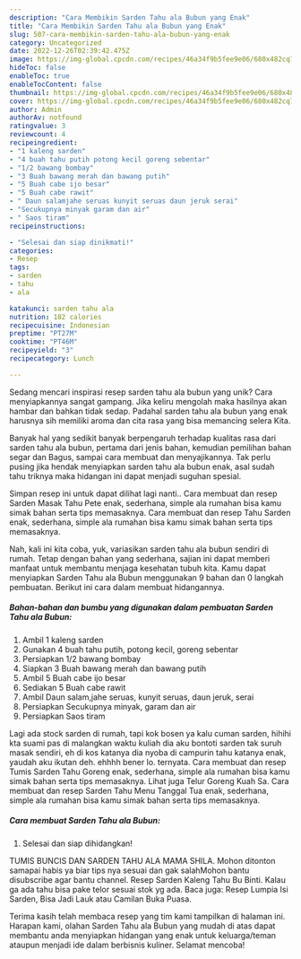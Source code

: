 ```yaml
---
description: "Cara Membikin Sarden Tahu ala Bubun yang Enak"
title: "Cara Membikin Sarden Tahu ala Bubun yang Enak"
slug: 507-cara-membikin-sarden-tahu-ala-bubun-yang-enak
category: Uncategorized
date: 2022-12-26T02:39:42.475Z
image: https://img-global.cpcdn.com/recipes/46a34f9b5fee9e06/680x482cq70/sarden-tahu-ala-bubun-foto-resep-utama.jpg
hideToc: false
enableToc: true
enableTocContent: false
thumbnail: https://img-global.cpcdn.com/recipes/46a34f9b5fee9e06/680x482cq70/sarden-tahu-ala-bubun-foto-resep-utama.jpg
cover: https://img-global.cpcdn.com/recipes/46a34f9b5fee9e06/680x482cq70/sarden-tahu-ala-bubun-foto-resep-utama.jpg
author: Admin
authorAv: notfound
ratingvalue: 3
reviewcount: 4
recipeingredient:
- "1 kaleng sarden"
- "4 buah tahu putih potong kecil goreng sebentar"
- "1/2 bawang bombay"
- "3 Buah bawang merah dan bawang putih"
- "5 Buah cabe ijo besar"
- "5 Buah cabe rawit"
- " Daun salamjahe seruas kunyit seruas daun jeruk serai"
- "Secukupnya minyak garam dan air"
- " Saos tiram"
recipeinstructions:

- "Selesai dan siap dinikmati!"
categories:
- Resep
tags:
- sarden
- tahu
- ala

katakunci: sarden tahu ala 
nutrition: 182 calories
recipecuisine: Indonesian
preptime: "PT27M"
cooktime: "PT46M"
recipeyield: "3"
recipecategory: Lunch

---
```





Sedang mencari inspirasi resep sarden tahu ala bubun yang unik? Cara menyiapkannya sangat gampang. Jika keliru mengolah maka hasilnya akan hambar dan bahkan tidak sedap. Padahal sarden tahu ala bubun yang enak harusnya sih memiliki aroma dan cita rasa yang bisa memancing selera Kita.





Banyak hal yang sedikit banyak berpengaruh terhadap kualitas rasa dari sarden tahu ala bubun, pertama dari jenis bahan, kemudian pemilihan bahan segar dan Bagus, sampai cara membuat dan menyajikannya. Tak perlu pusing jika hendak menyiapkan sarden tahu ala bubun enak,      asal sudah tahu triknya maka hidangan ini dapat menjadi suguhan spesial.














Simpan resep ini untuk dapat dilihat lagi nanti.. Cara membuat dan resep Sarden Masak Tahu Pete enak, sederhana, simple ala rumahan bisa kamu simak bahan serta tips memasaknya. Cara membuat dan resep Tahu Sarden enak, sederhana, simple ala rumahan bisa kamu simak bahan serta tips memasaknya.






Nah, kali ini kita coba, yuk, variasikan sarden tahu ala bubun sendiri di rumah. Tetap dengan bahan yang sederhana, sajian ini dapat memberi manfaat untuk membantu menjaga kesehatan tubuh kita. Kamu dapat menyiapkan Sarden Tahu ala Bubun menggunakan 9 bahan dan 0 langkah pembuatan. Berikut ini cara dalam membuat hidangannya.

<!--inarticleads1-->

##### Bahan-bahan dan bumbu yang digunakan dalam pembuatan Sarden Tahu ala Bubun:

1. Ambil 1 kaleng sarden
1. Gunakan 4 buah tahu putih, potong kecil, goreng sebentar
1. Persiapkan 1/2 bawang bombay
1. Siapkan 3 Buah bawang merah dan bawang putih
1. Ambil 5 Buah cabe ijo besar
1. Sediakan 5 Buah cabe rawit
1. Ambil  Daun salam,jahe seruas, kunyit seruas, daun jeruk, serai
1. Persiapkan Secukupnya minyak, garam dan air
1. Persiapkan  Saos tiram


Lagi ada stock sarden di rumah, tapi kok bosen ya kalu cuman sarden, hihihi kta suami pas di malangkan waktu kuliah dia aku bontoti sarden tak suruh masak sendiri, eh di kos katanya dia nyoba di campurin tahu katanya enak, yaudah aku ikutan deh. ehhhh bener lo. ternyata. Cara membuat dan resep Tumis Sarden Tahu Goreng enak, sederhana, simple ala rumahan bisa kamu simak bahan serta tips memasaknya. Lihat juga Telur Goreng Kuah Sa. Cara membuat dan resep Sarden Tahu Menu Tanggal Tua enak, sederhana, simple ala rumahan bisa kamu simak bahan serta tips memasaknya. 

<!--inarticleads2-->

##### Cara membuat Sarden Tahu ala Bubun:


1. Selesai dan siap dihidangkan!

TUMIS BUNCIS DAN SARDEN TAHU ALA MAMA SHILA. Mohon ditonton samapai habis ya biar tips nya sesuai dan gak salahMohon bantu disubscribe agar bantu channel. Resep Sarden Kaleng Tahu Bu Binti. Kalau ga ada tahu bisa pake telor sesuai stok yg ada. Baca juga: Resep Lumpia Isi Sarden, Bisa Jadi Lauk atau Camilan Buka Puasa. 

Terima kasih telah membaca resep yang tim kami tampilkan di halaman ini. Harapan kami, olahan Sarden Tahu ala Bubun yang mudah di atas dapat membantu anda menyiapkan hidangan yang enak untuk keluarga/teman ataupun menjadi ide dalam berbisnis kuliner. Selamat mencoba!
